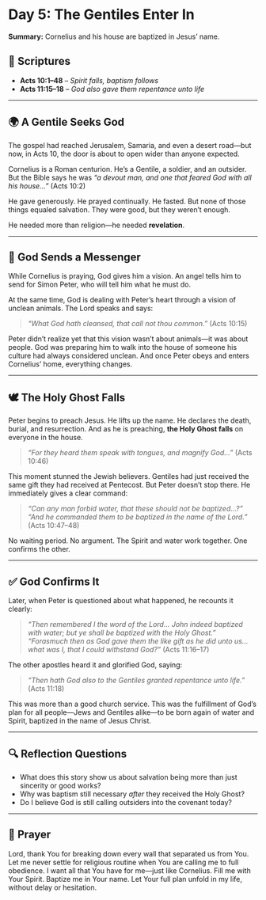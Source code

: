 # Day 5: The Gentiles Enter In

**Summary:** Cornelius and his house are baptized in Jesus’ name.

## 📖 Scriptures
- **Acts 10:1–48** – *Spirit falls, baptism follows*  
- **Acts 11:15–18** – *God also gave them repentance unto life*

---

## 🌍 A Gentile Seeks God

The gospel had reached Jerusalem, Samaria, and even a desert road—but now, in Acts 10, the door is about to open wider than anyone expected.

Cornelius is a Roman centurion. He’s a Gentile, a soldier, and an outsider. But the Bible says he was *“a devout man, and one that feared God with all his house…”* (Acts 10:2)

He gave generously. He prayed continually. He fasted. But none of those things equaled salvation. They were good, but they weren’t enough.

He needed more than religion—he needed **revelation**.

---

## 📩 God Sends a Messenger

While Cornelius is praying, God gives him a vision. An angel tells him to send for Simon Peter, who will tell him what he must do.

At the same time, God is dealing with Peter’s heart through a vision of unclean animals. The Lord speaks and says:

> *“What God hath cleansed, that call not thou common.”* (Acts 10:15)

Peter didn’t realize yet that this vision wasn’t about animals—it was about people. God was preparing him to walk into the house of someone his culture had always considered unclean. And once Peter obeys and enters Cornelius’ home, everything changes.

---

## 🕊️ The Holy Ghost Falls

Peter begins to preach Jesus. He lifts up the name. He declares the death, burial, and resurrection. And as he is preaching, **the Holy Ghost falls** on everyone in the house.

> *“For they heard them speak with tongues, and magnify God…”* (Acts 10:46)

This moment stunned the Jewish believers. Gentiles had just received the same gift they had received at Pentecost. But Peter doesn’t stop there. He immediately gives a clear command:

> *“Can any man forbid water, that these should not be baptized...?”*  
> *“And he commanded them to be baptized in the name of the Lord.”* (Acts 10:47–48)

No waiting period. No argument. The Spirit and water work together. One confirms the other.

---

## ✅ God Confirms It

Later, when Peter is questioned about what happened, he recounts it clearly:

> *“Then remembered I the word of the Lord... John indeed baptized with water; but ye shall be baptized with the Holy Ghost.”*  
> *“Forasmuch then as God gave them the like gift as he did unto us... what was I, that I could withstand God?”* (Acts 11:16–17)

The other apostles heard it and glorified God, saying:

> *“Then hath God also to the Gentiles granted repentance unto life.”* (Acts 11:18)

This was more than a good church service. This was the fulfillment of God’s plan for all people—Jews and Gentiles alike—to be born again of water and Spirit, baptized in the name of Jesus Christ.

---

## 🔍 Reflection Questions

- What does this story show us about salvation being more than just sincerity or good works?
- Why was baptism still necessary *after* they received the Holy Ghost?
- Do I believe God is still calling outsiders into the covenant today?

---

## 🙏 Prayer

Lord, thank You for breaking down every wall that separated us from You. Let me never settle for religious routine when You are calling me to full obedience. I want all that You have for me—just like Cornelius. Fill me with Your Spirit. Baptize me in Your name. Let Your full plan unfold in my life, without delay or hesitation.

